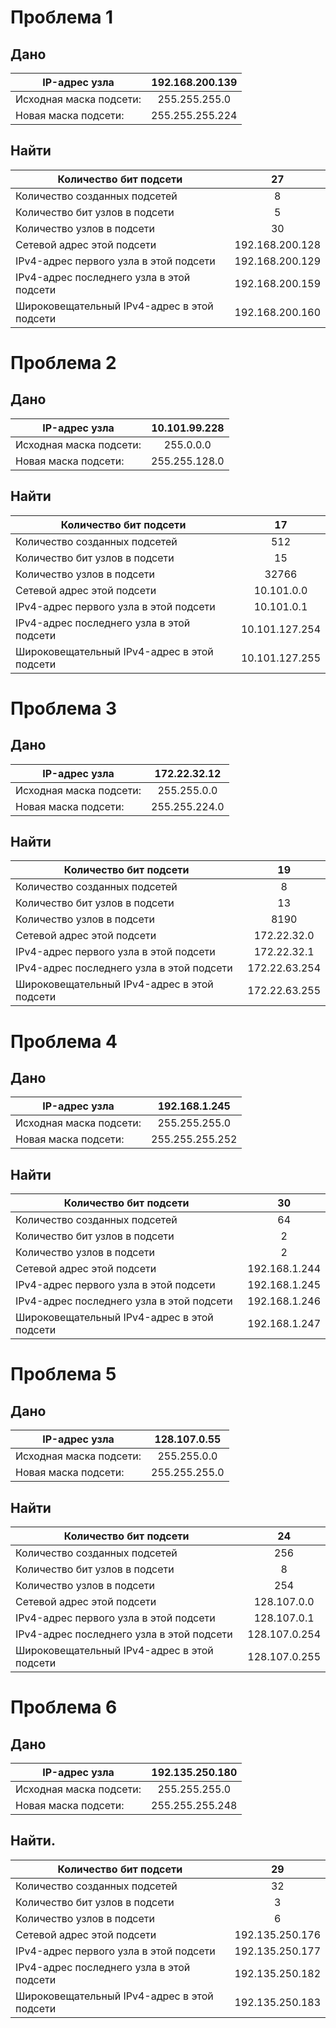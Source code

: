 # Проблема 1
## Дано 

 IP-адрес узла | 192.168.200.139 |   
 | ------------- |:------------------:|
 Исходная маска подсети: | 255.255.255.0   |  ------------- |:------------------:|
 | Новая маска подсети:  | 255.255.255.224    | ------------- |:------------------:|  

## Найти

| Количество бит подсети | 27 |
| ------------- |:---------------:|
| Количество созданных подсетей | 8 | ------------- |:------------------:|
| Количество бит узлов в подсети | 5 | ------------- |:------------------:|
Количество узлов в подсети | 30| ------------- |:------------------:|
Сетевой адрес этой подсети | 192.168.200.128 | ------------- |:------------------:|
IPv4-адрес первого узла в этой подсети | 192.168.200.129 | ------------- |:------------------:|
IPv4-адрес последнего узла в этой подсети | 192.168.200.159| ------------- |:------------------:|
| Широковещательный IPv4-адрес в этой подсети | 192.168.200.160 | ------------- |:------------------:|

# Проблема 2
## Дано 

 IP-адрес узла | 10.101.99.228 |   
 | ------------- |:------------------:|
 Исходная маска подсети: | 255.0.0.0   |  ------------- |:------------------:|
 | Новая маска подсети:  | 255.255.128.0    | ------------- |:------------------:|  

## Найти

| Количество бит подсети | 17 |
| ------------- |:---------------:|
| Количество созданных подсетей | 512 | ------------- |:------------------:|
| Количество бит узлов в подсети | 15 | ------------- |:------------------:|
Количество узлов в подсети | 32766 | ------------- |:------------------:|
Сетевой адрес этой подсети | 10.101.0.0 | ------------- |:------------------:|
IPv4-адрес первого узла в этой подсети | 10.101.0.1 | ------------- |:------------------:|
IPv4-адрес последнего узла в этой подсети | 10.101.127.254| ------------- |:------------------:|
| Широковещательный IPv4-адрес в этой подсети | 10.101.127.255 | ------------- |:------------------:|

# Проблема 3
## Дано 

 IP-адрес узла | 172.22.32.12 |   
 | ------------- |:------------------:|
 Исходная маска подсети: | 255.255.0.0   |  ------------- |:------------------:|
 | Новая маска подсети:  | 255.255.224.0    | ------------- |:------------------:|  

## Найти

| Количество бит подсети | 19 |
| ------------- |:---------------:|
| Количество созданных подсетей | 8 | ------------- |:------------------:|
| Количество бит узлов в подсети | 13 | ------------- |:------------------:|
Количество узлов в подсети | 8190 | ------------- |:------------------:|
Сетевой адрес этой подсети | 172.22.32.0 | ------------- |:------------------:|
IPv4-адрес первого узла в этой подсети | 172.22.32.1 | ------------- |:------------------:|
IPv4-адрес последнего узла в этой подсети | 172.22.63.254 | ------------- |:------------------:|
| Широковещательный IPv4-адрес в этой подсети | 172.22.63.255 | ------------- |:------------------:|

# Проблема 4
## Дано 

 IP-адрес узла | 192.168.1.245 |   
 | ------------- |:------------------:|
 Исходная маска подсети: | 255.255.255.0   |  ------------- |:------------------:|
 | Новая маска подсети:  | 255.255.255.252    | ------------- |:------------------:|  

## Найти

| Количество бит подсети | 30 |
| ------------- |:---------------:|
| Количество созданных подсетей | 64 | ------------- |:------------------:|
| Количество бит узлов в подсети | 2 | ------------- |:------------------:|
Количество узлов в подсети | 2 | ------------- |:------------------:|
Сетевой адрес этой подсети | 192.168.1.244 | ------------- |:------------------:|
IPv4-адрес первого узла в этой подсети | 192.168.1.245 | ------------- |:------------------:|
IPv4-адрес последнего узла в этой подсети | 192.168.1.246 | ------------- |:------------------:|
| Широковещательный IPv4-адрес в этой подсети | 192.168.1.247 | ------------- |:------------------:|

# Проблема 5
## Дано 

 IP-адрес узла | 128.107.0.55 |   
 | ------------- |:------------------:|
 Исходная маска подсети: | 255.255.0.0   |  ------------- |:------------------:|
 | Новая маска подсети:  | 255.255.255.0    | ------------- |:------------------:|  

## Найти

| Количество бит подсети | 24 |
| ------------- |:---------------:|
| Количество созданных подсетей | 256 | ------------- |:------------------:|
| Количество бит узлов в подсети | 8 | ------------- |:------------------:|
Количество узлов в подсети | 254 | ------------- |:------------------:|
Сетевой адрес этой подсети | 128.107.0.0 | ------------- |:------------------:|
IPv4-адрес первого узла в этой подсети | 128.107.0.1 | ------------- |:------------------:|
IPv4-адрес последнего узла в этой подсети | 128.107.0.254 | ------------- |:------------------:|
| Широковещательный IPv4-адрес в этой подсети | 128.107.0.255 | ------------- |:------------------:|

# Проблема 6
## Дано 

 IP-адрес узла | 192.135.250.180 |   
 | ------------- |:------------------:|
 Исходная маска подсети: | 255.255.255.0   |  ------------- |:------------------:|
 | Новая маска подсети:  | 255.255.255.248    | ------------- |:------------------:|  

## Найти.

| Количество бит подсети | 29 |
| ------------- |:---------------:|
| Количество созданных подсетей | 32 | ------------- |:------------------:|
| Количество бит узлов в подсети | 3 | ------------- |:------------------:|
Количество узлов в подсети | 6 | ------------- |:------------------:|
Сетевой адрес этой подсети | 192.135.250.176 | ------------- |:------------------:|
IPv4-адрес первого узла в этой подсети | 192.135.250.177 | ------------- |:------------------:|
IPv4-адрес последнего узла в этой подсети | 192.135.250.182 | ------------- |:------------------:|
| Широковещательный IPv4-адрес в этой подсети | 192.135.250.183 | ------------- |:------------------:|  